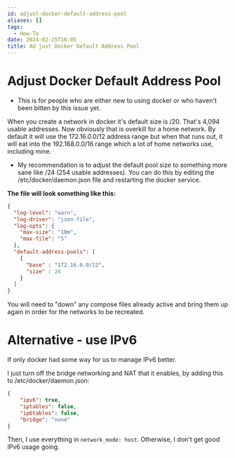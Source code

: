 ```yaml
---
id: adjust-docker-default-address-pool
aliases: []
tags:
  - How-To
date: 2024-02-25T16:05
title: Ad just Docker Default Address Pool
---
```

<!-- 2024-02-25-1605 (February 25, 2024 4:05 PM) -->

# Adjust Docker Default Address Pool

- This is for people who are either new to using docker or who haven't been bitten by this issue yet.

When you create a network in docker it's default size is /20. That's 4,094 usable addresses. Now obviously that is overkill for a home network. By default it will use the 172.16.0.0/12 address range but when that runs out, it will eat into the 192.168.0.0/16 range which a lot of home networks use, including mine.

- My recommendation is to adjust the default pool size to something more sane like /24 (254 usable addresses). You can do this by editing the /etc/docker/daemon.json file and restarting the docker service.

**The file will look something like this:**
```json
{
  "log-level": "warn",
  "log-driver": "json-file",
  "log-opts": {
    "max-size": "10m",
    "max-file": "5"
  },
  "default-address-pools": [
    {
      "base" : "172.16.0.0/12",
      "size" : 24
    }
  ]
}
```
You will need to "down" any compose files already active and bring them up again in order for the networks to be recreated.

# Alternative - use IPv6
If only docker had some way for us to manage IPv6 better.

I just turn off the bridge networking and NAT that it enables, by adding this to /etc/docker/daemon.json:

```json
{
    "ipv6": true,
    "iptables": false,
    "ip6tables": false,
    "bridge": "none"
}
```
Then, I use everything in `network_mode: host`. Otherwise, I don't get good IPv6 usage going. 
